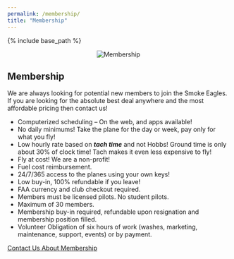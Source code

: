 ```yaml
---
permalink: /membership/
title: "Membership"
---
```


{% include base_path %}

<center><img src="{{ base_path }}/images/se/Meeting-FlyIn.jpg" alt="Membership" /></center>

## Membership

We are always looking for potential new members to join the Smoke Eagles. If you are looking for the absolute best deal anywhere and the most affordable pricing then contact us!

<ul>
    <li>Computerized scheduling – On the web, and apps available!</li>
    <li>No daily minimums! Take the plane for the day or week, pay only for what you fly!</li>
    <li>Low hourly rate based on <em><strong>tach time</strong></em> and not Hobbs! Ground time is only about 30% of clock time! Tach makes it even less expensive to fly!</li>
    <li>Fly at cost! We are a non-profit!</li>
    <li>Fuel cost reimbursement.</li>
    <li>24/7/365 access to the planes using your own keys!</li>
    <li>Low buy-in, 100% refundable if you leave!</li>
    <li>FAA currency and club checkout required.</li>
    <li>Members must be licensed pilots. No student pilots.</li>
    <li>Maximum of 30 members.</li>
    <li>Membership buy-in required, refundable upon resignation and membership position filled.</li>
    <li>Volunteer Obligation of six hours of work (washes, marketing, maintenance, support, events) or by payment.</li>
</ul>

<a href="{{ base_path }}/contact" class="btn">Contact Us About Membership</a>

